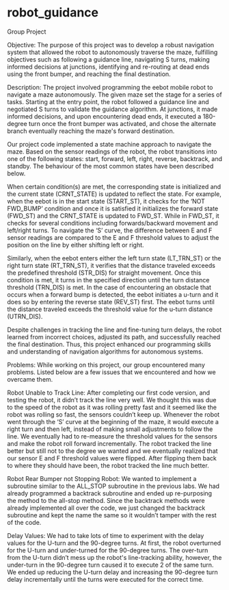 # robot_guidance
Group Project

Objective:
The purpose of this project was to develop a robust navigation system that allowed the robot to autonomously traverse the maze, fulfilling objectives such as following a guidance line, navigating S turns, making informed decisions at junctions, identifying and re-routing at dead ends using the front bumper, and reaching the final destination.

Description:
The project involved programming the eebot mobile robot to navigate a maze autonomously. The given maze set the stage for a series of tasks. Starting at the entry point, the robot followed a guidance line and negotiated S turns to validate the guidance algorithm. At junctions, it made informed decisions, and upon encountering dead ends, it executed a 180-degree turn once the front bumper was activated, and chose the alternate branch eventually reaching the maze's forward destination.

Our project code implemented a state machine approach to navigate the maze. Based on the sensor readings of the robot, the robot transitions into one of the following states: start, forward, left, right, reverse, backtrack, and standby. The behaviour of the most common states have been described below.

When certain condition(s) are met, the corresponding state is initialized and the current state (CRNT_STATE) is updated to reflect the state. For example, when the eebot is in the start state (START_ST), it checks for the ‘NOT FWD_BUMP’ condition and once it is satisfied it initializes the forward state (FWD_ST) and the CRNT_STATE is updated to FWD_ST. While in FWD_ST, it checks for several conditions including forwards/backward movement and left/right turns. To navigate the ‘S’ curve, the difference between E and F sensor readings are compared to the E and F threshold values to adjust the position on the line by either shifting left or right.

Similarly, when the eebot enters either the left turn state (LT_TRN_ST) or the right turn state (RT_TRN_ST), it verifies that the distance traveled exceeds the predefined threshold (STR_DIS) for straight movement. Once this condition is met, it turns in the specified direction until the turn distance threshold (TRN_DIS) is met. In the case of encountering an obstacle that occurs when a forward bump is detected, the eebot initiates a u-turn and it does so by entering the reverse state (REV_ST) first. The eebot turns until the distance traveled exceeds the threshold value for the u-turn distance (UTRN_DIS).

Despite challenges in tracking the line and fine-tuning turn delays, the robot learned from incorrect choices, adjusted its path, and successfully reached the final destination. Thus, this project enhanced our programming skills and understanding of navigation algorithms for autonomous systems.

Problems:
While working on this project, our group encountered many problems. Listed below are a few issues that we encountered and how we overcame them.

Robot Unable to Track Line:
After completing our first code version, and testing the robot, it didn’t track the line very well.  We thought this was due to the speed of the robot as it was rolling pretty fast and it seemed like the robot was rolling so fast, the sensors couldn’t keep up.  Whenever the robot went through the ‘S’ curve at the beginning of the maze, it would execute a right turn and then left, instead of making small adjustments to follow the line.  We eventually had to re-measure the threshold values for the sensors and make the robot roll forward incrementally.  The robot tracked the line better but still not to the degree we wanted and we eventually realized that our sensor E and F threshold values were flipped.  After flipping them back to where they should have been, the robot tracked the line much better.

Robot Rear Bumper not Stopping Robot:
We wanted to implement a subroutine similar to the ALL_STOP subroutine in the previous labs.  We had already programmed a backtrack subroutine and ended up re-purposing the method to the all-stop method.  Since the backtrack methods were already implemented all over the code, we just changed the backtrack subroutine and kept the name the same so it wouldn’t tamper with the rest of the code.  

Delay Values:
We had to take lots of time to experiment with the delay values for the U-turn and the 90-degree turns.  At first, the robot overturned for the U-turn and under-turned for the 90-degree turns.  The over-turn from the U-turn didn’t mess up the robot's line-tracking ability, however, the under-turn in the 90-degree turn caused it to execute 2 of the same turn.  We ended up reducing the U-turn delay and increasing the 90-degree turn delay incrementally until the turns were executed for the correct time. 
